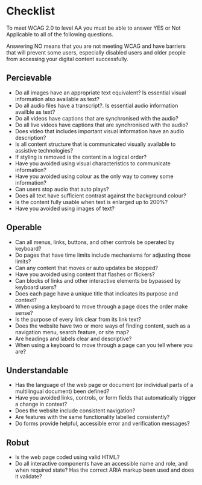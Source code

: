 # Checklist

To meet WCAG 2.0 to level AA you must be able to answer YES or Not Applicable to all of the following questions.

Answering NO means that you are not meeting WCAG and have barriers that will prevent some users, especially disabled users and older people from accessing your digital content successfully.

## Percievable
* Do all images have an appropriate text equivalent? Is essential visual information also available as text?
* Do all audio files have a transcript?. Is essential audio information availble as text?
* Do all videos have captions that are synchronised with the audio?
* Do all live videos have captions that are synchronised with the audio?
* Does video that includes important visual information have an audio description?
* Is all content structure that is communicated visually available to assistive technologies?
* If styling is removed is the content in a logical order?
* Have you avoided using visual characteristics to communicate information?
* Have you avoided using colour as the only way to convey some information?
* Can users stop audio that auto plays?
* Does all text have sufficient contrast against the background colour?
* Is the content fully usable when text is enlarged up to 200%?
* Have you avoided using images of text?

## Operable
* Can all menus, links, buttons, and other controls be operated by keyboard?
* Do pages that have time limits include mechanisms for adjusting those limits?
* Can any content that moves or auto updates be stopped?
* Have you avoided using content that flashes or flickers?
* Can blocks of links and other interactive elements be bypassed by keyboard users?
* Does each page have a unique title that indicates its purpose and context?
* When using a keyboard to move through a page does the order make sense?
* Is the purpose of every link clear from its link text?
* Does the website have two or more ways of finding content, such as a navigation menu, search feature, or site map?
* Are headings and labels clear and descriptive?
* When using a keyboard to move through a page can you tell where you are?

## Understandable
* Has the language of the web page or document (or individual parts of a multilingual document) been defined?
* Have you avoided links, controls, or form fields that automatically trigger a change in context?
* Does the website include consistent navigation?
* Are features with the same functionality labelled consistently?
* Do forms provide helpful, accessible error and verification messages?

## Robut
* Is the web page coded using valid HTML?
* Do all interactive components have an accessible name and role, and when required state? Has the correct ARIA markup been used and does it validate?
